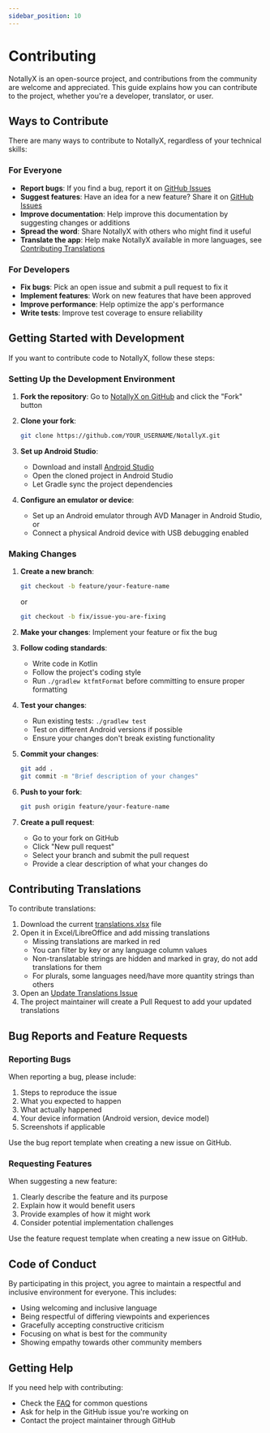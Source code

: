 ```yaml
---
sidebar_position: 10
---
```


# Contributing

NotallyX is an open-source project, and contributions from the community are welcome and appreciated. This guide explains how you can contribute to the project, whether you're a developer, translator, or user.

## Ways to Contribute

There are many ways to contribute to NotallyX, regardless of your technical skills:

### For Everyone

- **Report bugs**: If you find a bug, report it on [GitHub Issues](https://github.com/PhilKes/NotallyX/issues/new/choose)
- **Suggest features**: Have an idea for a new feature? Share it on [GitHub Issues](https://github.com/PhilKes/NotallyX/issues/new/choose)
- **Improve documentation**: Help improve this documentation by suggesting changes or additions
- **Spread the word**: Share NotallyX with others who might find it useful
- **Translate the app**: Help make NotallyX available in more languages, see [Contributing Translations](#Contributing-Translations)

### For Developers

- **Fix bugs**: Pick an open issue and submit a pull request to fix it
- **Implement features**: Work on new features that have been approved
- **Improve performance**: Help optimize the app's performance
- **Write tests**: Improve test coverage to ensure reliability

## Getting Started with Development

If you want to contribute code to NotallyX, follow these steps:

### Setting Up the Development Environment

1. **Fork the repository**: Go to [NotallyX on GitHub](https://github.com/PhilKes/NotallyX) and click the "Fork" button
2. **Clone your fork**: 
   ```bash
   git clone https://github.com/YOUR_USERNAME/NotallyX.git
   ```
3. **Set up Android Studio**:
   - Download and install [Android Studio](https://developer.android.com/studio)
   - Open the cloned project in Android Studio
   - Let Gradle sync the project dependencies

4. **Configure an emulator or device**:
   - Set up an Android emulator through AVD Manager in Android Studio, or
   - Connect a physical Android device with USB debugging enabled

### Making Changes

1. **Create a new branch**:
   ```bash
   git checkout -b feature/your-feature-name
   ```
   or
   ```bash
   git checkout -b fix/issue-you-are-fixing
   ```

2. **Make your changes**: Implement your feature or fix the bug

3. **Follow coding standards**:
   - Write code in Kotlin
   - Follow the project's coding style
   - Run `./gradlew ktfmtFormat` before committing to ensure proper formatting

4. **Test your changes**:
   - Run existing tests: `./gradlew test`
   - Test on different Android versions if possible
   - Ensure your changes don't break existing functionality

5. **Commit your changes**:
   ```bash
   git add .
   git commit -m "Brief description of your changes"
   ```

6. **Push to your fork**:
   ```bash
   git push origin feature/your-feature-name
   ```

7. **Create a pull request**:
   - Go to your fork on GitHub
   - Click "New pull request"
   - Select your branch and submit the pull request
   - Provide a clear description of what your changes do

## Contributing Translations

To contribute translations:

1. Download the current [translations.xlsx](https://github.com/PhilKes/NotallyX/raw/refs/heads/main/app/translations.xlsx) file
2. Open it in Excel/LibreOffice and add missing translations
   - Missing translations are marked in red
   - You can filter by key or any language column values
   - Non-translatable strings are hidden and marked in gray, do not add translations for them
   - For plurals, some languages need/have more quantity strings than others
3. Open an [Update Translations Issue](https://github.com/PhilKes/NotallyX/issues/new?assignees=&labels=translations&projects=&template=translation.md&title=%3CINSERT+LANGUAGE+HERE%3E+translations+update)
4. The project maintainer will create a Pull Request to add your updated translations

## Bug Reports and Feature Requests

### Reporting Bugs

When reporting a bug, please include:

1. Steps to reproduce the issue
2. What you expected to happen
3. What actually happened
4. Your device information (Android version, device model)
5. Screenshots if applicable

Use the bug report template when creating a new issue on GitHub.

### Requesting Features

When suggesting a new feature:

1. Clearly describe the feature and its purpose
2. Explain how it would benefit users
3. Provide examples of how it might work
4. Consider potential implementation challenges

Use the feature request template when creating a new issue on GitHub.

## Code of Conduct

By participating in this project, you agree to maintain a respectful and inclusive environment for everyone. This includes:

- Using welcoming and inclusive language
- Being respectful of differing viewpoints and experiences
- Gracefully accepting constructive criticism
- Focusing on what is best for the community
- Showing empathy towards other community members

## Getting Help

If you need help with contributing:

- Check the [FAQ](faq.md) for common questions
- Ask for help in the GitHub issue you're working on
- Contact the project maintainer through GitHub
